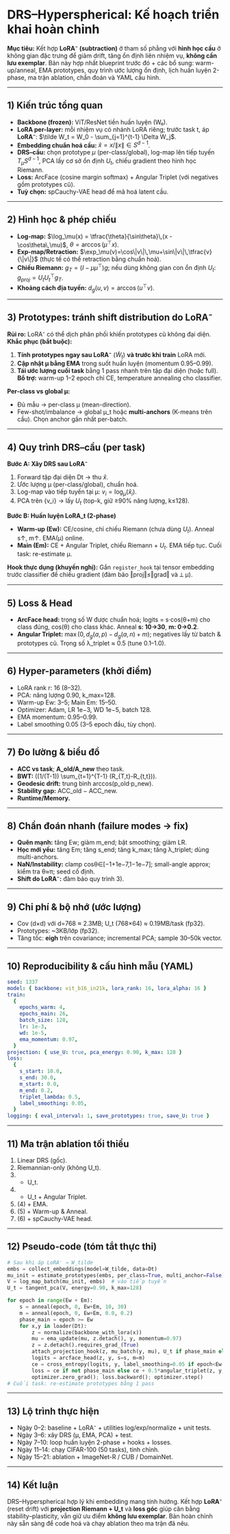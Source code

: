 # DRS–Hyperspherical: Kế hoạch triển khai hoàn chỉnh

**Mục tiêu:** Kết hợp **LoRA⁻ (subtraction)** ở tham số phẳng với **hình học cầu** ở không gian đặc trưng để giảm drift, tăng ổn định liên nhiệm vụ, **không cần lưu exemplar**. Bản này hợp nhất blueprint trước đó + các bổ sung: warm-up/anneal, EMA prototypes, quy trình ước lượng ổn định, lịch huấn luyện 2-phase, ma trận ablation, chẩn đoán và YAML cấu hình.

---

## 1) Kiến trúc tổng quan

- **Backbone (frozen):** ViT/ResNet tiền huấn luyện (W₀).
- **LoRA per-layer:** mỗi nhiệm vụ có nhánh LoRA riêng; trước task t, áp **LoRA⁻**: $\tilde W_t = W_0 - \sum_{j=1}^{t-1} \Delta W_j$.
- **Embedding chuẩn hoá cầu:** $\hat{x} = x/\|x\|\in S^{d-1}$.
- **DRS–cầu:** chọn prototype $\mu$ (per-class/global), log-map lên tiếp tuyến $T_\mu S^{d-1}$, PCA lấy cơ sở ổn định $U_t$, chiếu gradient theo hình học Riemann.
- **Loss:** ArcFace (cosine margin softmax) + Angular Triplet (với negatives gồm prototypes cũ).
- **Tuỳ chọn:** spCauchy-VAE head để mã hoá latent cầu.

---

## 2) Hình học & phép chiếu

- **Log-map:** $\log_\mu(x) = \tfrac{\theta}{\sin\theta}\,(x - \cos\theta\,\mu)$, $\theta=\arccos(\mu^\top x)$.
- **Exp-map/Retraction:** $\exp_\mu(v)=\cos\|v\|\,\mu+\sin\|v\|\,\tfrac{v}{\|v\|}$ (thực tế có thể retraction bằng chuẩn hoá).
- **Chiếu Riemann:** $g_T=(I-\mu\mu^\top)g$; nếu dùng không gian con ổn định $U_t$: $g_{proj}=U_t U_t^\top g_T$.
- **Khoảng cách địa tuyến:** $d_g(u,v)=\arccos(u^\top v)$.

---

## 3) Prototypes: tránh shift distribution do LoRA⁻

**Rủi ro:** LoRA⁻ có thể dịch phân phối khiến prototypes cũ không đại diện.
**Khắc phục (bắt buộc):**

1. **Tính prototypes ngay sau LoRA⁻** ($\tilde W_t$) **và trước khi train** LoRA mới.
2. **Cập nhật μ bằng EMA** trong suốt huấn luyện (momentum 0.95–0.99).
3. **Tái ước lượng cuối task** bằng 1 pass nhanh trên tập đại diện (hoặc full).
   **Bổ trợ:** warm-up 1–2 epoch chỉ CE, temperature annealing cho classifier.

**Per-class vs global μ:**

- Đủ mẫu → per-class μ (mean-direction).
- Few-shot/imbalance → global μ_t hoặc **multi-anchors** (K-means trên cầu). Chọn anchor gần nhất per-batch.

---

## 4) Quy trình DRS–cầu (per task)

**Bước A: Xây DRS sau LoRA⁻**

1. Forward tập đại diện Dt → thu $\hat{x}$.
2. Ước lượng μ (per-class/global), chuẩn hoá.
3. Log-map vào tiếp tuyến tại μ: $v_i=\log_\mu(\hat{x}_i)$.
4. PCA trên {v_i} → lấy $U_t$ (top-k, giữ ≥90% năng lượng, k≤128).

**Bước B: Huấn luyện LoRA_t (2-phase)**

- **Warm-up (Ew):** CE/cosine, chỉ chiếu Riemann (chưa dùng $U_t$). Anneal s↑, m↑. EMA(μ) online.
- **Main (Em):** CE + Angular Triplet, chiếu Riemann + $U_t$. EMA tiếp tục. Cuối task: re-estimate μ.

**Hook thực dụng (khuyến nghị):** Gắn `register_hook` tại tensor embedding trước classifier để chiếu gradient (đảm bảo ‖proj‖≤‖grad‖ và ⟂ μ).

---

## 5) Loss & Head

- **ArcFace head:** trọng số W được chuẩn hoá; logits = s·cos(θ+m) cho class đúng, cos(θ) cho class khác. Anneal **s: 10→30**, **m: 0→0.2**.
- **Angular Triplet:** $\max(0, d_g(a,p)-d_g(a,n)+m)$; negatives lấy từ batch & prototypes cũ. Trọng số λ_triplet ≈ 0.5 (tune 0.1–1.0).

---

## 6) Hyper-parameters (khởi điểm)

- LoRA rank r: 16 (8–32).
- PCA: năng lượng 0.90, k_max=128.
- Warm-up Ew: 3–5; Main Em: 15–50.
- Optimizer: Adam, LR 1e−3, WD 1e−5, batch 128.
- EMA momentum: 0.95–0.99.
- Label smoothing 0.05 (3–5 epoch đầu, tùy chọn).

---

## 7) Đo lường & biểu đồ

- **ACC vs task**; **A_old/A_new** theo task.
- **BWT:** ((1/(T-1)) \sum\_{t=1}^{T-1} (R\_{T,t}-R\_{t,t})).
- **Geodesic drift:** trung bình arccos(p_old·p_new).
- **Stability gap:** ACC_old − ACC_new.
- **Runtime/Memory.**

---

## 8) Chẩn đoán nhanh (failure modes → fix)

- **Quên mạnh:** tăng Ew; giảm m_end; bật smoothing; giảm LR.
- **Học mới yếu:** tăng Em; tăng s_end; tăng k_max; tăng λ_triplet; dùng multi-anchors.
- **NaN/Instability:** clamp cosθ∈\[−1+1e−7,1−1e−7]; small-angle approx; kiểm tra θ≈π; seed cố định.
- **Shift do LoRA⁻:** đảm bảo quy trình 3).

---

## 9) Chi phí & bộ nhớ (ước lượng)

- Cov (d×d) với d=768 ≈ 2.3MB; U_t (768×64) ≈ 0.19MB/task (fp32).
- Prototypes: \~3KB/lớp (fp32).
- Tăng tốc: **eigh** trên covariance; incremental PCA; sample 30–50k vector.

---

## 10) Reproducibility & cấu hình mẫu (YAML)

```yaml
seed: 1337
model: { backbone: vit_b16_in21k, lora_rank: 16, lora_alpha: 16 }
train:
  {
    epochs_warm: 4,
    epochs_main: 26,
    batch_size: 128,
    lr: 1e-3,
    wd: 1e-5,
    ema_momentum: 0.97,
  }
projection: { use_U: true, pca_energy: 0.90, k_max: 128 }
loss:
  {
    s_start: 10.0,
    s_end: 30.0,
    m_start: 0.0,
    m_end: 0.2,
    triplet_lambda: 0.5,
    label_smoothing: 0.05,
  }
logging: { eval_interval: 1, save_prototypes: true, save_U: true }
```

---

## 11) Ma trận ablation tối thiểu

1. Linear DRS (gốc).
2. Riemannian-only (không U_t).
3. - U_t.
4. - U_t + Angular Triplet.
5. (4) + EMA.
6. (5) + Warm-up & Anneal.
7. (6) + spCauchy-VAE head.

---

## 12) Pseudo-code (tóm tắt thực thi)

```python
# Sau khi áp LoRA⁻ → W_tilde
embs = collect_embeddings(model=W_tilde, data=Dt)
mu_init = estimate_prototypes(embs, per_class=True, multi_anchor=False)
V = log_map_batch(mu_init, embs)  # vào tiếp tuyến
U_t = tangent_pca(V, energy=0.90, k_max=128)

for epoch in range(Ew + Em):
    s = anneal(epoch, 0, Ew+Em, 10, 30)
    m = anneal(epoch, 0, Ew+Em, 0.0, 0.2)
    phase_main = epoch >= Ew
    for x,y in loader(Dt):
        z = normalize(backbone_with_lora(x))
        mu = ema_update(mu, z.detach(), y, momentum=0.97)
        z = z.detach().requires_grad_(True)
        attach_projection_hook(z, mu_batch(y, mu), U_t if phase_main else None)
        logits = arcface_head(z, y, s=s, m=m)
        ce = cross_entropy(logits, y, label_smoothing=0.05 if epoch<Ew else 0.0)
        loss = ce if not phase_main else ce + 0.5*angular_triplet(z, y, prototypes=mu)
        optimizer.zero_grad(); loss.backward(); optimizer.step()
# Cuối task: re-estimate prototypes bằng 1 pass
```

---

## 13) Lộ trình thực hiện

- Ngày 0–2: baseline + LoRA⁻ + utilities log/exp/normalize + unit tests.
- Ngày 3–6: xây DRS (μ, EMA, PCA) + test.
- Ngày 7–10: loop huấn luyện 2-phase + hooks + losses.
- Ngày 11–14: chạy CIFAR-100 (50 tasks), tinh chỉnh.
- Ngày 15–21: ablation + ImageNet-R / CUB / DomainNet.

---

## 14) Kết luận

DRS–Hyperspherical hợp lý khi embedding mang tính hướng. Kết hợp **LoRA⁻** (reset drift) với **projection Riemann + U_t** và **loss góc** giúp cân bằng stability–plasticity, vẫn giữ ưu điểm **không lưu exemplar**. Bản hoàn chỉnh này sẵn sàng để code hoá và chạy ablation theo ma trận đã nêu.
